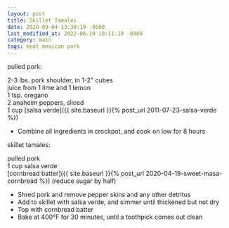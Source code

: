 ```yaml
---
layout: post
title: Skillet Tamales
date: 2020-09-04 13:30:19 -0500
last_modified_at: 2022-06-19 10:11:19 -0400
category: main
tags: meat mexican pork
---
```

pulled pork:  
  
2-3 lbs. pork shoulder, in 1-2" cubes  
juice from 1 lime and 1 lemon  
1 tsp. oregano  
2 anaheim peppers, sliced  
1 cup [salsa verde]({{ site.baseurl }}{% post_url 2011-07-23-salsa-verde %})

  * Combine all ingredients in crockpot, and cook on low for 8 hours

skillet tamales:  
  
pulled pork  
1 cup salsa verde  
[cornbread batter]({{ site.baseurl }}{% post_url 2020-04-19-sweet-masa-cornbread %}) (reduce sugar by half)  

  * Shred pork and remove pepper skins and any other detritus
  * Add to skillet with salsa verde, and simmer until thickened but not dry
  * Top with cornbread batter
  * Bake at 400°F for 30 minutes, until a toothpick comes out clean


